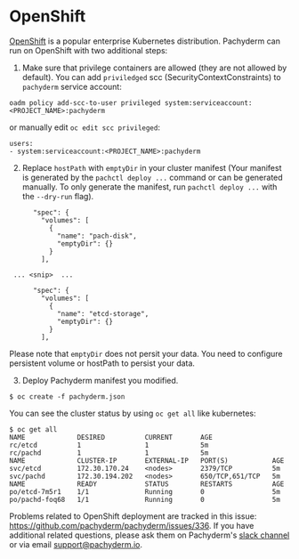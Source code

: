 # OpenShift

[OpenShift](https://www.openshift.com/) is a popular enterprise Kubernetes distribution.  Pachyderm can run on OpenShift with two additional steps:

1. Make sure that privilege containers are allowed (they are not allowed by default). You can add `priviledged` scc (SecurityContextConstraints) to `pachyderm` service account:

```
oadm policy add-scc-to-user privileged system:serviceaccount:<PROJECT_NAME>:pachyderm
```

or manually edit `oc edit scc privileged`:

```
users:
- system:serviceaccount:<PROJECT_NAME>:pachyderm
```

2. Replace `hostPath` with `emptyDir` in your cluster manifest (Your manifest is generated by the `pachctl deploy ...` command or can be generated manually. To only generate the manifest, run `pachctl deploy ...` with the `--dry-run` flag).

```
      "spec": {
        "volumes": [
          {
            "name": "pach-disk",
            "emptyDir": {}
          }
        ],

 ... <snip>  ...

      "spec": {
        "volumes": [
          {
            "name": "etcd-storage",
            "emptyDir": {}
          }
        ],
```

Please note that `emptyDir` does not persit your data. You need to configure persistent volume or hostPath to persist your data.

3. Deploy Pachyderm manifest you modified.

```
$ oc create -f pachyderm.json
```

You can see the cluster status by using `oc get all` like kubernetes:

```
$ oc get all
NAME             DESIRED          CURRENT       AGE
rc/etcd          1                1             5m
rc/pachd         1                1             5m
NAME             CLUSTER-IP       EXTERNAL-IP   PORT(S)           AGE
svc/etcd         172.30.170.24    <nodes>       2379/TCP          5m
svc/pachd        172.30.194.202   <nodes>       650/TCP,651/TCP   5m
NAME             READY            STATUS        RESTARTS          AGE
po/etcd-7m5r1    1/1              Running       0                 5m
po/pachd-foq68   1/1              Running       0                 5m
```

Problems related to OpenShift deployment are tracked in this issue: https://github.com/pachyderm/pachyderm/issues/336.  If you have additional related questions, please ask them on Pachyderm's [slack channel](https://pachyderm-users.slack.com/messages) or via email support@pachyderm.io.
